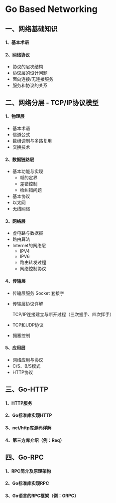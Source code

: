 # Go Based Networking

## 一、网络基础知识

#### 1、基本术语

#### 2、网络协议

- 协议的层次结构
- 协议层的设计问题
- 面向连接/无连接服务
- 服务和协议的关系

## 二、网络分层 - TCP/IP协议模型

#### 1、物理层

- 基本术语
- 信道公式
- 数组调制与多路复用
- 交换技术

#### 2、数据链路层

- 基本功能与实现
    - 帧的定界
    - 差错控制
    - 检纠错问题
- 基本协议
- 以太网
- 无线网络

#### 3、网络层

- 虚电路与数据报
- 路由算法
- Internet的网络层
    - IPV4
    - IPV6
    - 路由转发过程
    - 网络控制协议

#### 4、传输层

- 传输层服务
  Socket 套接字

- 传输层协议详解

  TCP/IP连接建立与断开过程（三次握手、四次挥手）

- TCP和UDP协议
- 拥塞控制

#### 5、应用层

- 网络应用与协议
- C/S、B/S模式
- HTTP协议

## 三、Go-HTTP

#### 1、HTTP服务

#### 2、Go标准库实现HTTP

#### 3、net/http库源码详解

#### 4、第三方库介绍（例：Req）

## 四、Go-RPC

#### 1、RPC简介及原理架构

#### 2、Go标准库实现RPC

#### 3、Go语言的RPC框架（例：GRPC）
